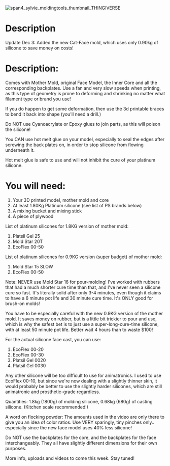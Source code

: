 ![span4_sylvie_moldingtools_thumbnail_THINGIVERSE](https://github.com/James-E-Porter/Sylvie_2023/assets/119353407/5dd6db73-5280-4dea-9e9a-d3c35e106510)

# Description
Update Dec 3: Added the new Cat-Face mold, which uses only 0.90kg of silicone to save money on costs!

# Description:

Comes with Mother Mold, original Face Model, the Inner Core and all the corresponding backplates. Use a fan and very slow speeds when printing, as this type of geometry is prone to deforming and shrinking no matter what filament type or brand you use!

If you do happen to get some deformation, then use the 3d printable braces to bend it back into shape (you'll need a drill.)

Do NOT use Cyanoacrylate or Epoxy glues to join parts, as this will poison the silicone!

You CAN use hot melt glue on your model, especially to seal the edges after screwing the back plates on, in order to stop silicone from flowing underneath it.

Hot melt glue is safe to use and will not inhibit the cure of your platinum silicone.

# You will need:
1. Your 3D printed model, mother mold and core
2. At least 1.80Kg Platinum silicone (see list of PS brands below)
3. A mixing bucket and mixing stick
4. A piece of plywood

List of platinum silicones for 1.8KG version of mother mold:
1. Platsil Gel 25
2. Mold Star 20T
3. EcoFlex 00-50

List of platinum silicones for 0.9KG version (super budget) of mother mold:
1. Mold Star 15 SLOW
2. EcoFlex 00-50

Note: NEVER use Mold Star 16 for pour-molding! I've worked with rubbers that had a much shorter cure time than that, and I've never seen a silicone cure so fast. It's literally solid after only 3-4 minutes, even though it claims to have a 6 minute pot life and 30 minute cure time. It's ONLY good for brush-on molds!

You have to be especially careful with the new 0.9KG version of the mother mold. It saves money on rubber, but is a little bit trickier to pour and use, which is why the safest bet is to just use a super-long-cure-time silicone, with at least 50 minute pot life. Better wait 4 hours than to waste $100!

For the actual silicone face cast, you can use:
1. EcoFlex 00-20
2. EcoFlex 00-30
3. Platsil Gel 0020
4. Platsil Gel 0030

Any other silicone will be too difficult to use for animatronics. I used to use EcoFlex 00-10, but since we're now dealing with a slightly thinner skin, it would probably be better to use the slightly harder silicones, which are still animatronic and prosthetic-grade regardless.

Quantities: 1.8kg (1800g) of molding silicone, 0.68kg (680g) of casting silicone. (Kitchen scale recommended!)

A word on flocking powder: The amounts used in the video are only there to give you an idea of color ratios. Use VERY sparingly, tiny pinches only.. especially since the new face model uses 40% less silicone!

Do NOT use the backplates for the core, and the backplates for the face interchangeably. They all have slightly different dimensions for their own purposes.

More info, uploads and videos to come this week. Stay tuned!
